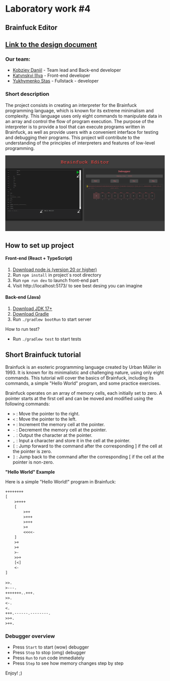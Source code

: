 # Laboratory work #4
## Brainfuck Editor

## [Link to the design document](https://docs.google.com/document/d/1tOXQjWUA8VQA8GhuJndz-iTPrESmXg4r3Ipj1Rp2qVg/edit?usp=sharing)

### Our team:

- [Kobziev Daniil](https://t.me/Sevenpointnine) - Team lead and Back-end developer
- [Katynskyi Illya](https://t.me/girostark) - Front-end developer
- [Yukhymenko Stas](https://t.me/stas_yukhymenko) - Fullstack - developer

### Short description

The project consists in creating an interpreter for the Brainfuck programming language, which is known for its extreme minimalism and complexity. This language uses only eight commands to manipulate data in an array and control the flow of program execution. The purpose of the interpreter is to provide a tool that can execute programs written in Brainfuck, as well as provide users with a convenient interface for testing and debugging their programs. This project will contribute to the understanding of the principles of interpreters and features of low-level programming.

![screenshot](./src/images/screenshot.png)

## How to set up project

#### Front-end (React + TypeScript)

1. [Download node.js (version 20 or higher)](https://nodejs.org/en/download/prebuilt-installer)
2. Run ```npm install``` in project`s root directory
3. Run ```npm run dev``` to launch front-end part
4. Visit http://localhost:5173/ to see best desing you can imagine

#### Back-end (Java)

1. [Download JDK 17+](https://www.oracle.com/cis/java/technologies/downloads/)
2. [Download Gradle](https://gradle.org/install/)
3. Run ```./gradlew bootRun``` to start server

How to run test?

- Run ```./gradlew test``` to start tests

## Short Brainfuck tutorial

Brainfuck is an esoteric programming language created by Urban Müller in 1993. It is known for its minimalistic and challenging nature, using only eight commands. This tutorial will cover the basics of Brainfuck, including its commands, a simple "Hello World" program, and some practice exercises.

Brainfuck operates on an array of memory cells, each initially set to zero. A pointer starts at the first cell and can be moved and modified using the following commands:

- `>` : Move the pointer to the right.
- `<` : Move the pointer to the left.
- `+` : Increment the memory cell at the pointer.
- `-` : Decrement the memory cell at the pointer.
- `.` : Output the character at the pointer.
- `,` : Input a character and store it in the cell at the pointer.
- `[` : Jump forward to the command after the corresponding ] if the cell at the pointer is zero.
- `]` : Jump back to the command after the corresponding [ if the cell at the pointer is non-zero.

**"Hello World" Example**

Here is a simple "Hello World!" program in Brainfuck:

```
++++++++  
[
    >++++ 
    [   
        >++    
        >+++  
        >+++     
        >+            
        <<<<-   
    ]       
    >+            
    >+                  
    >-                
    >>+            
    [<]        
    <-     
]       

>>.  
>---.   
+++++++..+++.    
>>.    
<-.  
<. 
+++.------.--------.  
>>+. 
>++.
```

### Debugger overview

- Press `Start` to start (wow) debugger 
- Press `Stop` to stop (omg) debugger 
- Press `Run` to run code immediately
- Press `Step` to see how memory changes step by step

Enjoy! ;)
